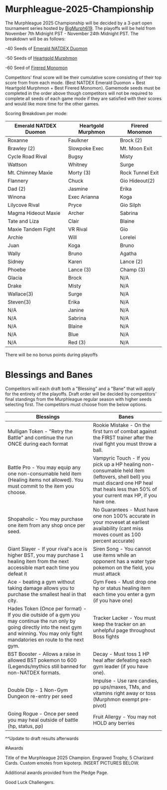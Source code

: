  # Murphleague-2025-Championship

The Murphleague 2025 Championship will be decided by a 3-part open tournament series hosted by [BigMurph619](https://www.twitch.tv/bigmurph619). The playoffs will be held from November 7th Midnight PST - November 24th Midnight PST. The breakdown will be as follows:

-40 Seeds of [Emerald NATDEX Duomon](https://github.com/TakeJoshyy/TheMurphVerse/tree/main/1.GameModes/Emerald-Monomon#NATDEX)

-50 Seeds of [Heartgold Murphmon](https://github.com/TakeJoshyy/TheMurphVerse/tree/main/1.GameModes/HGSS-Murphmon)

-60 Seed of [Firered Monomon](https://github.com/TakeJoshyy/TheMurphVerse/tree/main/1.GameModes/FireRed-Monomon)

Competitors' final score will be their cumulative score consisting of their top score from from each mode. (Best NATDEX Emerald Duomon + Best Heartgold Murphmon + Best Firered Monomon). Gamemode seeds must be completed in the order above though competitors will not be required to complete all seeds of each game mode if they are satisfied with their scores and would like more time for the other games.

Scoring Breakdown per mode:

|Emerald NATDEX Duomon|Heartgold Murphmon|Firered Monomon|
|-|-|-|
|Roxanne|Faulkner|Brock (2)|
|Brawley (2)|Slowpoke Exec|Mt. Moon Exit|
|Cycle Road Rival|Bugsy|Misty|
|Wattson|Whitney|Surge|
|Mt. Chimney Maxie|Morty (3)|Rock Tunnel Exit|
|Flannery|Chuck|Gio Hideout(2)|
|Dad (2)|Jasmine|Erika|
|Winona|Exec Arianna|Koga|
|Lilycove Rival|Pryce|Gio Silph|
|Magma Hideout Maxie|Archer|Sabrina|
|Tate and Liza|Clair|Blaine|
|Maxie Tandem Fight|VR Rival|Gio|
|Archie|Will|Lorelei|
|Juan|Koga|Bruno|
|Wally|Bruno|Agatha|
|Sidney|Karen|Lance (2)|
|Phoebe|Lance (3)|Champ (3)|
|Glacia|Brock|N/A|
|Drake|Misty|N/A|
|Wallace(3)|Surge|N/A|
|Steven(3)|Erika|N/A|
|N/A|Janine|N/A|
|N/A|Sabrina|N/A|
|N/A|Blaine|N/A|
|N/A|Blue|N/A|
|N/A|Red (3)|N/A|

There will be no bonus points during playoffs

# Blessings and Banes

Competitors will each draft both a "Blessing" and a "Bane" that will apply for the entirety of the playoffs. Draft order will be decided by competitors' final standings from the Murphleague regular season with higher seeds selecting first. The competitors must choose from the below options.

|Blessings|Banes|
|-|-|
|Mulligan Token - "Retry the Battle" and continue the run ONCE during each format | Rookie Mistake - On the first turn of combat against the FIRST trainer after the rival fight you must throw a ball.|
|Battle Pro - You may equip any one non-consumable held item (Healing items not allowed). You must commit to the item you choose. | Vampyric Touch - If you pick up a HP healing non-consumable held item (leftovers, shell bell) you must discard one HP heal that heals less than 50% of your current max HP, if you have one. |
| Shopaholic - You may purchase one item from any shop once per seed. | No Guarantees - Must have one non 100% accurate in your moveset at earliest availability (cant miss moves count as 100 percent accurate) |
| Giant Slayer - If your rival's ace is higher BST, you may purchase 1 healing item from the next accessible mart each time you defeat it | Siren Song - You cannot use items while an opponent has a water type pokemon on the field, you must attack |
| Ace - beating a gym without taking damage allows you to purchase the smallest heal in that city. | Gym Fees - Must drop one hp or status healing item each time you enter a gym (if you have one) |
| Hades Token (Once per format) - If you die outside of a gym you may continue the run only by going directly into the next gym and winning. You may only fight mandatories en route to the next gym. | Tracker Lacker - You must keep the tracker on an unhelpful page throughout Boss fights |
| BST Booster - Allows a raise in allowed BST pokemon to 600 (Legends/mythics still banned for non-NATDEX formats. | Decay - Must toss 1 HP heal after defeating each gym leader (if you have one). |
| Double DIp - 1 Non-Gym Dungeon re-entry per seed | Impulse - Use rare candies, pp ups/maxes, TMs, and vitamins right away or toss (Murphmon exempt pre-pivot) |
| Going Rogue - Once per seed you may heal outside of battle (hp, status, pp) | Fruit Allergy - You may not HOLD any berries |



^^Update to draft results afterwards

#Awards

Title of the Murphleague 2025 Champion. Engraved Trophy, 5 Charizard Cards. Custom emotes from kipoterp. INSERT PICTURES BELOW.

Additional awards provided from the Pledge Page.

Good Luck Challengers.
